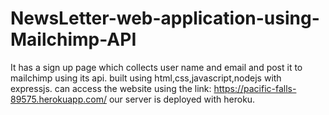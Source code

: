# NewsLetter-web-application-using-Mailchimp-API
It has a sign up page which collects user name and email and post it to mailchimp using its api.
built using html,css,javascript,nodejs with expressjs.
can access the website using the link: https://pacific-falls-89575.herokuapp.com/
our server is deployed with heroku.
